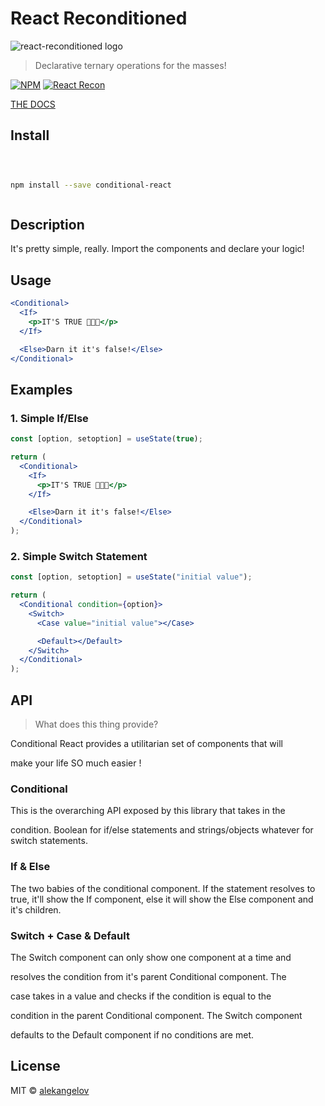 # React Reconditioned

![react-reconditioned logo](https://alekangelov.github.io/react-reconditioned/static/media/conditional.8d1fc3dc.png)

> Declarative ternary operations for the masses!

[![NPM](https://img.shields.io/npm/v/conditional-react.svg)](https://www.npmjs.com/package/react-reconditioned) [![React Recon](https://img.shields.io/badge/code_style-standard-brightgreen.svg)](https://standardjs.com)

[THE DOCS](https://alekangelov.github.io/react-reconditioned)

## Install

```bash



npm install --save conditional-react



```

## Description

It's pretty simple, really. Import the components and declare your logic!

## Usage

```jsx
<Conditional>
  <If>
    <p>IT'S TRUE 🗿🗿🗿</p>
  </If>

  <Else>Darn it it's false!</Else>
</Conditional>
```

## Examples

### 1. Simple If/Else

```jsx
const [option, setoption] = useState(true);

return (
  <Conditional>
    <If>
      <p>IT'S TRUE 🗿🗿🗿</p>
    </If>

    <Else>Darn it it's false!</Else>
  </Conditional>
);
```

### 2. Simple Switch Statement

```jsx
const [option, setoption] = useState("initial value");

return (
  <Conditional condition={option}>
    <Switch>
      <Case value="initial value"></Case>

      <Default></Default>
    </Switch>
  </Conditional>
);
```

## API

> What does this thing provide?

Conditional React provides a utilitarian set of components that will

make your life SO much easier !

### Conditional

This is the overarching API exposed by this library that takes in the

condition. Boolean for if/else statements and strings/objects whatever for switch statements.

### If & Else

The two babies of the conditional component. If the statement resolves to true, it'll show the If component, else it will show the Else component and it's children.

### Switch + Case & Default

The Switch component can only show one component at a time and

resolves the condition from it's parent Conditional component. The

case takes in a value and checks if the condition is equal to the

condition in the parent Conditional component. The Switch component

defaults to the Default component if no conditions are met.

## License

MIT © [alekangelov](https://github.com/alekangelov)
